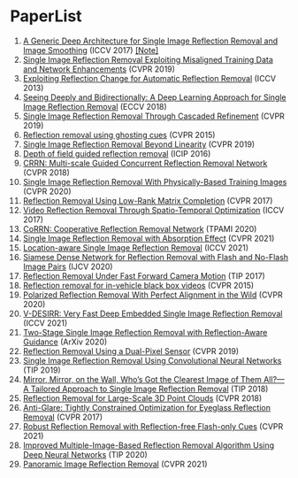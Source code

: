 # PaperList

1. [A Generic Deep Architecture for Single Image Reflection Removal and Image Smoothing](https://arxiv.org/pdf/1708.03474.pdf) (ICCV 2017) [[Note]](https://github.com/chenyucheng0221/Reflection-Removal/blob/main/ResearchNote/Notes/Single%20Image%20Reflection%20Removal%20through%20Cascaded%20Refinement.md)
2. [Single Image Reflection Removal Exploiting Misaligned Training Data and Network Enhancements](https://www.semanticscholar.org/reader/4184346f9e8548dbae33559a30290def2f0bf0f1) (CVPR 2019)
3. [Exploiting Reflection Change for Automatic Reflection Removal](https://ieeexplore.ieee.org/stamp/stamp.jsp?tp=&arnumber=6751413&tag=1) (ICCV 2013)
4. [Seeing Deeply and Bidirectionally: A Deep Learning Approach for Single Image Reflection Removal](https://openaccess.thecvf.com/content_ECCV_2018/papers/Jie_Yang_Seeing_Deeply_and_ECCV_2018_paper.pdf) (ECCV 2018)
5. [Single Image Reflection Removal Through Cascaded Refinement](https://arxiv.org/pdf/1911.06634.pdf) (CVPR 2019)
6. [Reflection removal using ghosting cues](https://ieeexplore.ieee.org/stamp/stamp.jsp?tp=&arnumber=7298939) (CVPR 2015)
7. [Single Image Reflection Removal Beyond Linearity](https://openaccess.thecvf.com/content_CVPR_2019/papers/Wen_Single_Image_Reflection_Removal_Beyond_Linearity_CVPR_2019_paper.pdf) (CVPR 2019)
8. [Depth of field guided reflection removal](https://ieeexplore.ieee.org/stamp/stamp.jsp?tp=&arnumber=7532311) (ICIP 2016)
9. [CRRN: Multi-scale Guided Concurrent Reflection Removal Network](https://ieeexplore.ieee.org/stamp/stamp.jsp?tp=&arnumber=8578600) (CVPR 2018)
10. [Single Image Reflection Removal With Physically-Based Training Images](https://arxiv.org/pdf/1904.11934.pdf) (CVPR 2020)
11. [Reflection Removal Using Low-Rank Matrix Completion](https://openaccess.thecvf.com/content_cvpr_2017/papers/Han_Reflection_Removal_Using_CVPR_2017_paper.pdf) (CVPR 2017)
12. [Video Reflection Removal Through Spatio-Temporal Optimization](https://dspace.mit.edu/bitstream/handle/1721.1/137933/video-reflection-removal-through-spatio-temporal-optimization-iccv-2017-nandoriya-et-al.pdf?sequence=2) (ICCV 2017)
13. [CoRRN: Cooperative Reflection Removal Network](https://ieeexplore.ieee.org/stamp/stamp.jsp?tp=&arnumber=8733000&tag=1) (TPAMI 2020)
14. [Single Image Reflection Removal with Absorption Effect](https://ieeexplore.ieee.org/stamp/stamp.jsp?tp=&arnumber=9577576) (CVPR 2021)
15. [Location-aware Single Image Reflection Removal](https://www.semanticscholar.org/reader/704509696d225f71b6e7e1cbcaaa2daa20462785) (ICCV 2021)
16. [Siamese Dense Network for Reflection Removal with Flash and No-Flash Image Pairs](https://link.springer.com/article/10.1007/s11263-019-01276-z) (IJCV 2020)
17. [Reflection Removal Under Fast Forward Camera Motion](https://ieeexplore.ieee.org/stamp/stamp.jsp?tp=&arnumber=8024024&tag=1) (TIP 2017)
18. [Reflection removal for in-vehicle black box videos](https://ieeexplore.ieee.org/stamp/stamp.jsp?tp=&arnumber=7299051) (CVPR 2015)
19. [Polarized Reflection Removal With Perfect Alignment in the Wild](https://www.semanticscholar.org/reader/fad01f4f30dd4f2fc052185c4c6fe5b4f1d475c2) (CVPR 2020)
20. [V-DESIRR: Very Fast Deep Embedded Single Image Reflection Removal](https://openaccess.thecvf.com/content/ICCV2021/papers/Prasad_V-DESIRR_Very_Fast_Deep_Embedded_Single_Image_Reflection_Removal_ICCV_2021_paper.pdf) (ICCV 2021)
21. [Two-Stage Single Image Reflection Removal with Reflection-Aware Guidance](https://arxiv.org/pdf/2012.00945.pdf) (ArXiv 2020) 
22. [Reflection Removal Using a Dual-Pixel Sensor](https://ieeexplore.ieee.org/stamp/stamp.jsp?tp=&arnumber=8954373&tag=1) (CVPR 2019)
23. [Single Image Reflection Removal Using Convolutional Neural Networks](https://ieeexplore.ieee.org/stamp/stamp.jsp?tp=&arnumber=8529204) (TIP 2019)
24. [Mirror, Mirror, on the Wall, Who’s Got the Clearest Image of Them All?—A Tailored Approach to Single Image Reflection Removal](https://www.semanticscholar.org/reader/b080d726f1714f8f1945cca8558fa1e7693f4a17) (TIP 2018)
25. [Reflection Removal for Large-Scale 3D Point Clouds](https://openaccess.thecvf.com/content_cvpr_2018/CameraReady/1428.pdf) (CVPR 2018)
26. [Anti-Glare: Tightly Constrained Optimization for Eyeglass Reflection Removal](https://openaccess.thecvf.com/content_cvpr_2017/papers/Sandhan_Anti-Glare_Tightly_Constrained_CVPR_2017_paper.pdf) (CVPR 2017)
27. [Robust Reflection Removal with Reflection-free Flash-only Cues](https://arxiv.org/pdf/2103.04273.pdf) (CVPR 2021)
28. [Improved Multiple-Image-Based Reflection Removal Algorithm Using Deep Neural Networks](https://arxiv.org/pdf/2208.04679.pdf) (TIP 2020)
29. [Panoramic Image Reflection Removal](https://ieeexplore.ieee.org/stamp/stamp.jsp?tp=&arnumber=9578461) (CVPR 2021)
